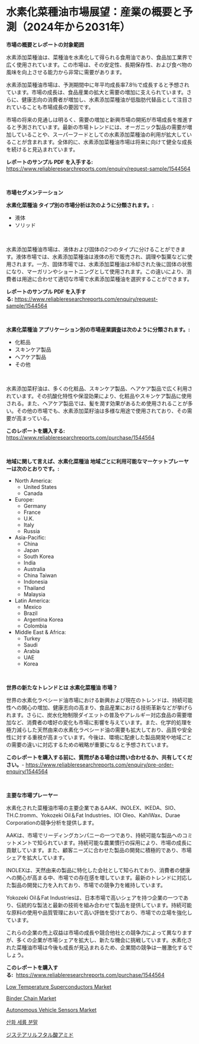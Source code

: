 <p><h1>水素化菜種油市場展望：産業の概要と予測（2024年から2031年）</h1></p><p><strong>市場の概要とレポートの対象範囲</strong></p>
<p><p>水素添加菜種油は、菜種油を水素化して得られる食用油であり、食品加工業界で広く使用されています。この市場は、その安定性、長期保存性、および食べ物の風味を向上させる能力から非常に需要があります。</p><p>水素添加菜種油市場は、予測期間中に年平均成長率7.8％で成長すると予想されています。市場の成長は、食品産業の拡大と需要の増加に支えられています。さらに、健康志向の消費者が増加し、水素添加菜種油が低脂肪代替品として注目されていることも市場成長の要因です。</p><p>市場の将来の見通しは明るく、需要の増加と新興市場の開拓が市場成長を推進すると予測されています。最新の市場トレンドには、オーガニック製品の需要が増加していることや、スーパーフードとしての水素添加菜種油の利用が拡大していることが含まれます。全体的に、水素添加菜種油市場は将来に向けて健全な成長を続けると見込まれています。</p></p>
<p><strong>レポートのサンプル PDF を入手する:</strong> <a href="https://www.reliableresearchreports.com/enquiry/request-sample/1544564">https://www.reliableresearchreports.com/enquiry/request-sample/1544564</a></p>
<p>&nbsp;</p>
<p><strong>市場セグメンテーション</strong></p>
<p><strong>水素化菜種油 タイプ別の市場分析は次のように分類されます。:</strong></p>
<p><ul><li>液体</li><li>ソリッド</li></ul></p>
<p>&nbsp;</p>
<p><p>水素添加菜種油市場は、液体および固体の2つのタイプに分けることができます。液体市場では、水素添加菜種油は液体の形で販売され、調理や製菓などに使用されます。一方、固体市場では、水素添加菜種油は冷却された後に固体の状態になり、マーガリンやショートニングとして使用されます。この違いにより、消費者は用途に合わせて適切な市場で水素添加菜種油を選択することができます。</p></p>
<p><strong>レポートのサンプル PDF を入手する:</strong>&nbsp;<a href="https://www.reliableresearchreports.com/enquiry/request-sample/1544564">https://www.reliableresearchreports.com/enquiry/request-sample/1544564</a></p>
<p>&nbsp;</p>
<p><strong> 水素化菜種油 アプリケーション別の市場産業調査は次のように分類されます。:</strong></p>
<p><ul><li>化粧品</li><li>スキンケア製品</li><li>ヘアケア製品</li><li>その他</li></ul></p>
<p>&nbsp;</p>
<p><p>水素添加菜籽油は、多くの化粧品、スキンケア製品、ヘアケア製品で広く利用されています。その抗酸化特性や保湿効果により、化粧品やスキンケア製品に使用される。また、ヘアケア製品では、髪を潤す効果があるため使用されることが多い。その他の市場でも、水素添加菜籽油は多様な用途で使用されており、その需要が高まっている。</p></p>
<p><strong>このレポートを購入する:</strong>&nbsp; <a href="https://www.reliableresearchreports.com/purchase/1544564">https://www.reliableresearchreports.com/purchase/1544564</a></p>
<p>&nbsp;</p>
<p><strong>地域に関して言えば、水素化菜種油 地域ごとに利用可能なマーケットプレーヤーは次のとおりです。:</strong></p>
<p><ul>
    <li>
        North America:
        <ul>
            <li>United States</li>
            <li>Canada</li>
        </ul>
    </li>
    <li>
        Europe:
        <ul>
            <li>Germany</li>
            <li>France</li>
            <li>U.K.</li>
            <li>Italy</li>
            <li>Russia</li>
        </ul>
    </li>
    <li>
        Asia-Pacific:
        <ul>
            <li>China</li>
            <li>Japan</li>
            <li>South Korea</li>
            <li>India</li>
            <li>Australia</li>
            <li>China Taiwan</li>
            <li>Indonesia</li>
            <li>Thailand</li>
            <li>Malaysia</li>
        </ul>
    </li>
    <li>
        Latin America:
        <ul>
            <li>Mexico</li>
            <li>Brazil</li>
            <li>Argentina Korea</li>
            <li>Colombia</li>
        </ul>
    </li>
    <li>
        Middle East & Africa:
        <ul>
            <li>Turkey</li>
            <li>Saudi</li>
            <li>Arabia</li>
            <li>UAE</li>
            <li>Korea</li>
        </ul>
    </li>
    </ul></p>
<p>&nbsp;</p>
<p><strong>世界の新たなトレンドとは 水素化菜種油 市場？</strong></p>
<p><p>世界の水素化ラペシード油市場における新興および現在のトレンドは、持続可能性への関心の増加、健康志向の高まり、食品産業における技術革新などが挙げられます。さらに、炭水化物制限ダイエットの普及やアレルギー対応食品の需要増加など、消費者の嗜好の変化も市場に影響を与えています。また、化学的処理を極力減らした天然由来の水素化ラペシード油の需要も拡大しており、品質や安全性に対する重視が高まっています。今後は、環境に配慮した製品開発や地域ごとの需要の違いに対応するための戦略が重要になると予想されています。</p></p>
<p><strong>このレポートを購入する前に、質問がある場合は問い合わせるか、共有してください。</strong>- <a href="https://www.reliableresearchreports.com/enquiry/pre-order-enquiry/1544564">https://www.reliableresearchreports.com/enquiry/pre-order-enquiry/1544564</a></p>
<p>&nbsp;</p>
<p><strong>主要な市場プレーヤー</strong></p>
<p><p>水素化された菜種油市場の主要企業であるAAK、INOLEX、IKEDA、SIO、TH.C.tromm、Yokozeki Oil＆Fat Industries、IOI Oleo、KahlWax、Durae Corporationの競争分析を提供します。</p><p>AAKは、市場でリーディングカンパニーの一つであり、持続可能な製品へのコミットメントで知られています。持続可能な農業慣行の採用により、市場の成長に貢献しています。また、顧客ニーズに合わせた製品の開発に積極的であり、市場シェアを拡大しています。</p><p>INOLEXは、天然由来の製品に特化した会社として知られており、消費者の健康への関心が高まる中、市場での存在感を増しています。最新のトレンドに対応した製品の開発に力を入れており、市場での競争力を維持しています。</p><p>Yokozeki Oil＆Fat Industriesは、日本市場で高いシェアを持つ企業の一つであり、伝統的な製法と最新の技術を組み合わせて製品を提供しています。持続可能な原料の使用や品質管理において高い評価を受けており、市場での立場を強化しています。</p><p>これらの企業の売上収益は市場の成長や競合他社との競争力によって異なりますが、多くの企業が市場シェアを拡大し、新たな機会に挑戦しています。水素化された菜種油市場は今後も成長が見込まれるため、企業間の競争は一層激化するでしょう。</p></p>
<p><strong>このレポートを購入する:</strong>&nbsp;&nbsp;<a href="https://www.reliableresearchreports.com/purchase/1544564">https://www.reliableresearchreports.com/purchase/1544564</a></p>
<p><p><a href="https://sudsy-motorcycle-bbc.notion.site/Low-Temperature-Superconductors-Market-Research-Report-Unlocks-Analysis-on-the-Market-Financial-Stat-7ab77cedd6e142599c9a085054e2bbd3">Low Temperature Superconductors Market</a></p><p><a href="https://view.publitas.com/reportprime-1/binder-chain-market-provides-detailed-segmentation-of-this-market-based-on-type-application-and-region-and-forecast-for-the-period-from-2024-2031/">Binder Chain Market</a></p><p><a href="https://issuu.com/reportprime-2/docs/autonomous-vehicle-sensors-market-size-2030.pptx">Autonomous Vehicle Sensors Market</a></p><p><a href="https://github.com/Madalyell456456/Market-Research-Report-List-1/blob/main/775315112497.md">산화 세륨 분말</a></p><p><a href="https://github.com/DonaldShaw1965/Market-Research-Report-List-1/blob/main/733295413615.md">ジステアリルフタル酸アミド</a></p></p>